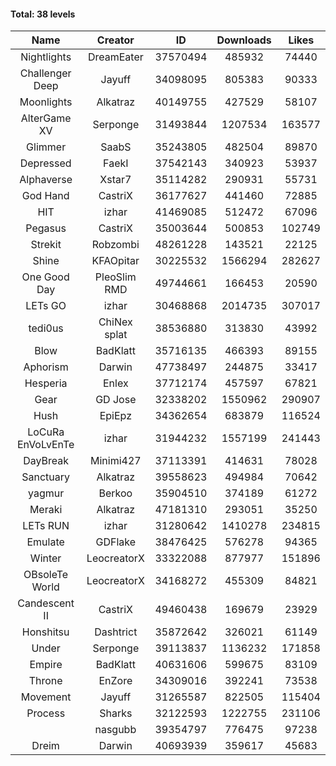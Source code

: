 #### Total: 38 levels

| Name | Creator | ID | Downloads | Likes |
|:---:|:---:|:---:|:---:|:---:|
| Nightlights | DreamEater | 37570494 | 485932 | 74440
| Challenger Deep | Jayuff | 34098095 | 805383 | 90333
| Moonlights | Alkatraz | 40149755 | 427529 | 58107
| AlterGame XV | Serponge | 31493844 | 1207534 | 163577
| Glimmer | SaabS | 35243805 | 482504 | 89870
| Depressed | FaekI | 37542143 | 340923 | 53937
| Alphaverse | Xstar7 | 35114282 | 290931 | 55731
| God Hand | CastriX | 36177627 | 441460 | 72885
| HIT | izhar | 41469085 | 512472 | 67096
| Pegasus | CastriX | 35003644 | 500853 | 102749
| Strekit | Robzombi | 48261228 | 143521 | 22125
| Shine | KFAOpitar | 30225532 | 1566294 | 282627
| One Good Day | PleoSlim RMD | 49744661 | 166453 | 20590
| LETs GO | izhar | 30468868 | 2014735 | 307017
| tedi0us | ChiNex splat | 38536880 | 313830 | 43992
| Blow | BadKlatt | 35716135 | 466393 | 89155
| Aphorism | Darwin | 47738497 | 244875 | 33417
| Hesperia | Enlex | 37712174 | 457597 | 67821
| Gear | GD Jose | 32338202 | 1550962 | 290907
| Hush | EpiEpz | 34362654 | 683879 | 116524
| LoCuRa EnVoLvEnTe | izhar | 31944232 | 1557199 | 241443
| DayBreak | Minimi427 | 37113391 | 414631 | 78028
| Sanctuary | Alkatraz | 39558623 | 494984 | 70642
| yagmur | Berkoo | 35904510 | 374189 | 61272
| Meraki | Alkatraz | 47181310 | 293051 | 35250
| LETs  RUN | izhar | 31280642 | 1410278 | 234815
| Emulate | GDFlake | 38476425 | 576278 | 94365
| Winter | LeocreatorX | 33322088 | 877977 | 151896
| OBsoleTe World | LeocreatorX | 34168272 | 455309 | 84821
| Candescent II | CastriX | 49460438 | 169679 | 23929
| Honshitsu | Dashtrict | 35872642 | 326021 | 61149
| Under | Serponge | 39113837 | 1136232 | 171858
| Empire | BadKlatt | 40631606 | 599675 | 83109
| Throne | EnZore | 34309016 | 392241 | 73538
| Movement | Jayuff | 31265587 | 822505 | 115404
| Process | Sharks | 32122593 | 1222755 | 231106
|   | nasgubb | 39354797 | 776475 | 97238
| Dreim | Darwin | 40693939 | 359617 | 45683
